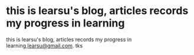 this is learsu's blog, articles records my progress in learning 
====

this is learsu's blog, articles records my progress in learning,learsu@gmail.com. tks
